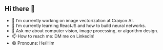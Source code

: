 ## Hi there 👋
- 🔭 I’m currently working on image vectorization at Craiyon AI.
- 🌱 I’m currently learning ReactJS and how to build neural networks.
- 💬 Ask me about computer vision, image processing, or algorithm design.
- 📫 How to reach me: DM me on Linkedin!
- 😄 Pronouns: He/Him

<!--
**GilZaid/GilZaid** is a ✨ _special_ ✨ repository because its `README.md` (this file) appears on your GitHub profile.

- 🔭 I’m currently working on 
- 🌱 I’m currently learning ...
- 👯 I’m looking to collaborate on ...
- 🤔 I’m looking for help with ...
- 💬 Ask me about ...
- 📫 How to reach me: ...
- 😄 Pronouns: ...
- ⚡ Fun fact: ...
-->
